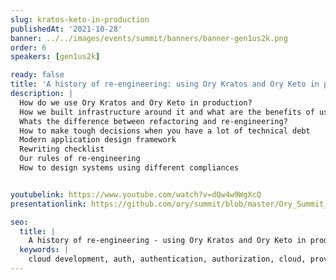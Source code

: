 ```yaml
---
slug: kratos-keto-in-production
publishedAt: '2021-10-28'
banner: ../../images/events/summit/banners/banner-gen1us2k.png
order: 6
speakers: [gen1us2k]

ready: false
title: 'A history of re-engineering: using Ory Kratos and Ory Keto in production'
description: |
  How do we use Ory Kratos and Ory Keto in production?
  How we built infrastructure around it and what are the benefits of using Ory products?
  Whats the difference between refactoring and re-engineering?
  How to make tough decisions when you have a lot of technical debt
  Modern application design framework
  Rewriting checklist
  Our rules of re-engineering
  How to design systems using different compliances


youtubelink: https://www.youtube.com/watch?v=dQw4w9WgXcQ
presentationlink: https://github.com/ory/summit/blob/master/Ory_Summit_21_Day_1_-_Andrew_Minkin_-__Using_Kratos_and_Keto_in_production_.pdf

seo:
  title: |
    A history of re-engineering - using Ory Kratos and Ory Keto in production
  keywords: |
    cloud development, auth, authentication, authorization, cloud, providers, traffic, route, clusters, Kubernetes
---
```

